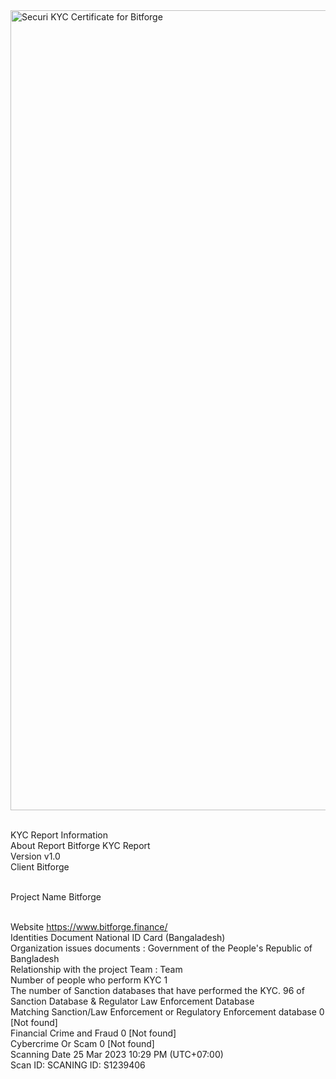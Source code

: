 <img width="1280" alt="Securi KYC Certificate for Bitforge" src="https://user-images.githubusercontent.com/111109564/227727129-9156a527-6646-46c2-970c-02bc3adfb82d.png">

<br>KYC Report Information
<br>About Report	Bitforge KYC Report
<br>Version	v1.0
<br>Client	Bitforge

<br>Project Name	Bitforge

<br>Website	https://www.bitforge.finance/
<br>Identities Document	National ID Card (Bangaladesh)
<br>Organization issues documents	: Government of the People's Republic of Bangladesh
<br>Relationship with the project	Team : Team
<br>Number of people who perform KYC	1
<br>The number of Sanction databases that have performed the KYC.	96 of Sanction Database & Regulator Law Enforcement Database
<br>Matching Sanction/Law Enforcement or Regulatory Enforcement database	0 [Not found]
<br>Financial Crime and Fraud	0 [Not found]
<br>Cybercrime Or Scam	0 [Not found]
<br>Scanning Date	25 Mar 2023 10:29 PM (UTC+07:00)
<br>Scan ID: SCANING ID: S1239406
